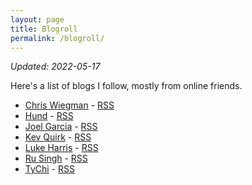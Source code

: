 ```yaml
---
layout: page
title: Blogroll
permalink: /blogroll/
---
```

*Updated: 2022-05-17*

Here's a list of blogs I follow, mostly from online friends.

* [Chris Wiegman](https://chriswiegman.com) - [RSS](https://chriswiegman.com/feed)
* [Hund](https://hund.tty1.se/) - [RSS](https://hund.tty1.se/feed.xml)
* [Joel Garcia](https://joelchrono12.xyz/) - [RSS](https://joelchrono12.xyz/feed.xml)
* [Kev Quirk](https://kevq.uk/) - [RSS](https://kevq.uk/feed)
* [Luke Harris](https://www.lkhrs.com/) - [RSS](https://www.lkhrs.com/blog/index.xml)
* [Ru Singh](https://rusingh.com) - [RSS](https://rusingh.com/feed/)
* [TyChi](https://tychi.me) - [RSS](https://musings.tychi.me/feed/)
